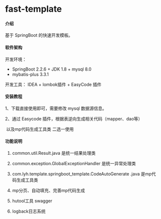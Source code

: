 # fast-template

#### 介绍
基于 SpringBoot 的快速开发模板。

#### 软件架构
开发环境：

-  SpringBoot 2.2.6  + JDK 1.8 + mysql 8.0
-  mybatis-plus 3.3.1

 开发工具：
     IDEA + lombok插件 + EasyCode 插件


#### 安装教程

1、下载直接使用即可，需要修改 mysql 数据源信息。

2、通过 Easycode 插件，根据表逆向生成相关代码（mapper、dao等）

​	 以及mp代码生成工具类 二选一使用

#### 功能说明

1. common.util.Result.java   是统一结果处理类

2. common.exception.GlobalExceptionHandler  是统一异常处理类
3. com.lyh.template.springboot_template.CodeAutoGenerate .java 是mp代码生成工具类
4. mp分页、自动填充、完善mp代码生成 
5. hutool工具 swagger
6. logback日志系统




